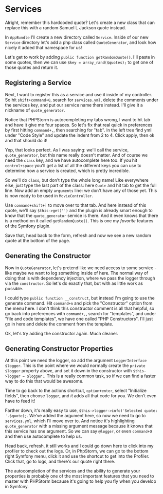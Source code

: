 # Services

Alright, remember this hardcoded quote? Let's create a new class that can replace this with
a random Samuel L Jackson quote instead.

In `AppBundle` I'll create a new directory called `Service`. Inside of our new `Service` directory
let's add a php class called `QuoteGenerator`, and look how nicely it added that namespace for us!

Let's get to work by adding `public function getRandomQuote()`. I'll paste in some quotes, then we can
use `$key = array_rand($quotes);` to get one of those quotes and return it. 

## Registering a Service

Next, I want to register this as a service and use it inside of my controller. So hit
`shift+command+O`, search for `services.yml`, delete the comments under the
services key, and put our service name there instead. I'll give it a nickname of `quote_generator`.

Notice that PHPStorm is autocompleting my tabs wrong, I want to hit tab and have it give me four spaces. 
So let's fix that real quick in preferences by first hitting `command+,`, then searching for
"tab". In the left tree find yml under "Code Style" and update the indent from 2 to 4. Click apply, then
ok and that should do it!

Yep, that looks perfect. As I was saying: we'll call the service, `quote_generator`, but this name
really doesn't matter. And of course we need the `class` key, and we have autocomplete here too.
If you hit `control+space` you'll get a list of all the different keys you
can use to determine how a service is created, which is pretty incredible.

So we'll do `class`, but don't type the whole long name! Like everywhere else, just
type the last part of the class: here `Quote` and hit tab to get the full line.
Now add an empty `arguments` line: we don't have any of those yet. This is now ready
to be used in `MovieController`.

Use `command+shift+]` to move over to that tab. And here instead of this quote,
we'll say `$this->get('')` and the plugin is already smart enough to know that
the `quote_generator` service is there. And it even knows that there is a method
on it called `getRandomQuote()`. This is one my *favorite* features of the Symfony
plugin.

Save that, head back to the form, refresh and now we see a new random quote at the bottom
of the page.

## Generating the Constructor

Now in `QuoteGenerator`, let's pretend like we need access to some service - like maybe we
want to log something inside of here. The normal way of doing that is with dependency
injection, where we pass the logger through via the `constructor`. So let's do exactly that,
but with as little work as possible.

I could type `public function __construct`, but instead I'm going to use the generate
command. Hit `command+n` and pick the "Constructor" option from the menu here. I don't
think this constructor comment is all that helpful, so go back into preferences with
`command+,`, search for "templates", and under "file and code templates",
we have one called "PHP Constructors". I'll just go in here and delete the comment from
the template.

Ok, let's try adding the constructor again. Much cleaner.

## Generating Constructor Properties

At this point we need the logger, so add the argument `LoggerInterface $logger`.
This is the point where we would normally create the `private $logger` property above, and set it
down in the constructor with `$this->logger = $logger;`. This is a really common task, so if we
can find a faster way to do this that would be awesome. 

Time to go back to the actions shortcut, `option+enter`, select "Initialize fields", then
choose `logger`, and *it* adds all that code for you. We don't even have to feed it!

Farther down, it's really easy to use, `$this->logger->info('Selected quote: '.$quote);`.
We've added the argument here, so now we need to go to `services.yml`, which I'll move over
to. And notice it's highlighting `quote_generator` with a missing argument message because
it knows that this service has one argument. So we can say `@logger`, or even `command+O`
and then use autocomplete to help us. 

Head back, refresh, it still works and I could go down here to click into my profiler to check
out the logs. Or, in PhpStorm, we can go to the bottom right Symfony menu, click it and use the
shortcut to get into the Profiler. Click that, go to logs, and there's our quote right there.

The autocompletion of the services and the ability to generate your properties is
probably one of the most important features that you need to master with PHPStorm because
it's going to help you fly when you develop in Symfony.
